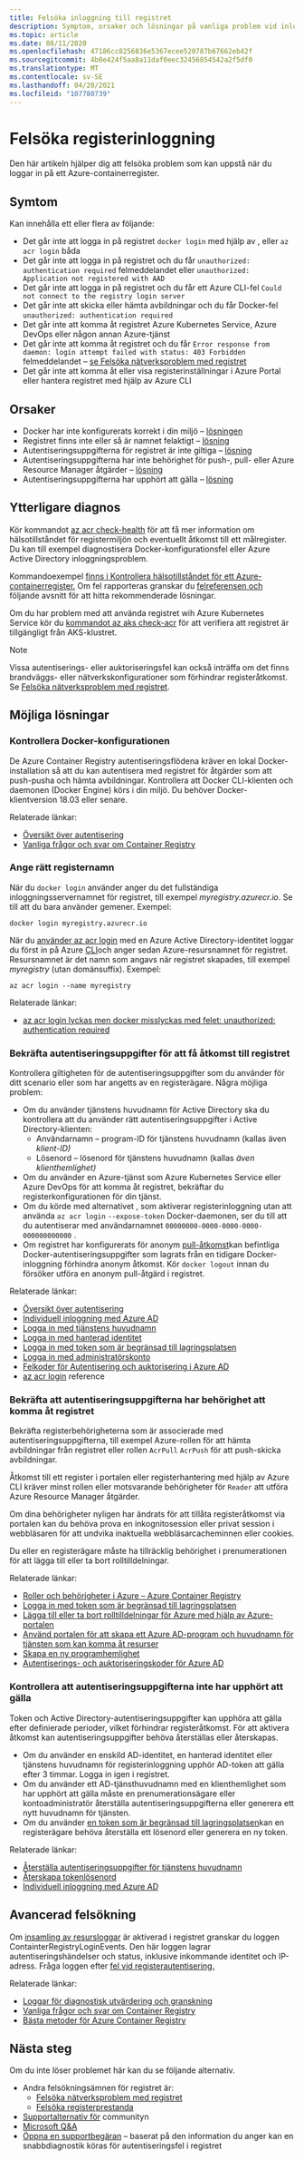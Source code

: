 ```yaml
---
title: Felsöka inloggning till registret
description: Symptom, orsaker och lösningar på vanliga problem vid inloggning i ett Azure-containerregister
ms.topic: article
ms.date: 08/11/2020
ms.openlocfilehash: 47186cc8256836e5367ecee520787b67662eb42f
ms.sourcegitcommit: 4b0e424f5aa8a11daf0eec32456854542a2f5df0
ms.translationtype: MT
ms.contentlocale: sv-SE
ms.lasthandoff: 04/20/2021
ms.locfileid: "107780739"
---
```

# <a name="troubleshoot-registry-login"></a>Felsöka registerinloggning

Den här artikeln hjälper dig att felsöka problem som kan uppstå när du loggar in på ett Azure-containerregister. 

## <a name="symptoms"></a>Symtom

Kan innehålla ett eller flera av följande:

* Det går inte att logga in på registret `docker login` med hjälp av , eller `az acr login` båda
* Det går inte att logga in på registret och du får `unauthorized: authentication required` felmeddelandet eller `unauthorized: Application not registered with AAD`
* Det går inte att logga in på registret och du får ett Azure CLI-fel `Could not connect to the registry login server`
* Det går inte att skicka eller hämta avbildningar och du får Docker-fel `unauthorized: authentication required`
* Det går inte att komma åt registret Azure Kubernetes Service, Azure DevOps eller någon annan Azure-tjänst
* Det går inte att komma åt registret och du får `Error response from daemon: login attempt failed with status: 403 Forbidden` felmeddelandet – [se Felsöka nätverksproblem med registret](container-registry-troubleshoot-access.md)
* Det går inte att komma åt eller visa registerinställningar i Azure Portal eller hantera registret med hjälp av Azure CLI

## <a name="causes"></a>Orsaker

* Docker har inte konfigurerats korrekt i din miljö – [lösningen](#check-docker-configuration)
* Registret finns inte eller så är namnet felaktigt – [lösning](#specify-correct-registry-name)
* Autentiseringsuppgifterna för registret är inte giltiga – [lösning](#confirm-credentials-to-access-registry)
* Autentiseringsuppgifterna har inte behörighet för push-, pull- eller Azure Resource Manager åtgärder – [lösning](#confirm-credentials-are-authorized-to-access-registry)
* Autentiseringsuppgifterna har upphört att gälla – [lösning](#check-that-credentials-arent-expired)

## <a name="further-diagnosis"></a>Ytterligare diagnos 

Kör kommandot [az acr check-health](/cli/azure/acr#az_acr_check_health) för att få mer information om hälsotillståndet för registermiljön och eventuellt åtkomst till ett målregister. Du kan till exempel diagnostisera Docker-konfigurationsfel eller Azure Active Directory inloggningsproblem. 

Kommandoexempel [finns i Kontrollera hälsotillståndet för ett Azure-containerregister.](container-registry-check-health.md) Om fel rapporteras granskar du [felreferensen och](container-registry-health-error-reference.md) följande avsnitt för att hitta rekommenderade lösningar.

Om du har problem med att använda registret wih Azure Kubernetes Service kör du [kommandot az aks check-acr](/cli/azure/aks#az_aks_check_acr) för att verifiera att registret är tillgängligt från AKS-klustret.

> [!NOTE]
> Vissa autentiserings- eller auktoriseringsfel kan också inträffa om det finns brandväggs- eller nätverkskonfigurationer som förhindrar registeråtkomst. Se [Felsöka nätverksproblem med registret](container-registry-troubleshoot-access.md).

## <a name="potential-solutions"></a>Möjliga lösningar

### <a name="check-docker-configuration"></a>Kontrollera Docker-konfigurationen

De Azure Container Registry autentiseringsflödena kräver en lokal Docker-installation så att du kan autentisera med registret för åtgärder som att push-pusha och hämta avbildningar. Kontrollera att Docker CLI-klienten och daemonen (Docker Engine) körs i din miljö. Du behöver Docker-klientversion 18.03 eller senare.

Relaterade länkar:

* [Översikt över autentisering](container-registry-authentication.md#authentication-options)
* [Vanliga frågor och svar om Container Registry](container-registry-faq.md)

### <a name="specify-correct-registry-name"></a>Ange rätt registernamn

När du `docker login` använder anger du det fullständiga inloggningsservernamnet för registret, till exempel *myregistry.azurecr.io*. Se till att du bara använder gemener. Exempel:

```console
docker login myregistry.azurecr.io
```

När du [använder az acr login](/cli/azure/acr#az_acr_login) med en Azure Active Directory-identitet loggar du först in på Azure [CLI](/cli/azure/authenticate-azure-cli)och anger sedan Azure-resursnamnet för registret. Resursnamnet är det namn som angavs när registret skapades, till exempel *myregistry* (utan domänsuffix). Exempel:

```azurecli
az acr login --name myregistry
```

Relaterade länkar:

* [az acr login lyckas men docker misslyckas med felet: unauthorized: authentication required](container-registry-faq.md#az-acr-login-succeeds-but-docker-fails-with-error-unauthorized-authentication-required)

### <a name="confirm-credentials-to-access-registry"></a>Bekräfta autentiseringsuppgifter för att få åtkomst till registret

Kontrollera giltigheten för de autentiseringsuppgifter som du använder för ditt scenario eller som har angetts av en registerägare. Några möjliga problem:

* Om du använder tjänstens huvudnamn för Active Directory ska du kontrollera att du använder rätt autentiseringsuppgifter i Active Directory-klienten:
  * Användarnamn – program-ID för tjänstens huvudnamn (kallas även *klient-ID)*
  * Lösenord – lösenord för tjänstens huvudnamn (kallas *även klienthemlighet)*
* Om du använder en Azure-tjänst som Azure Kubernetes Service eller Azure DevOps för att komma åt registret, bekräftar du registerkonfigurationen för din tjänst. 
* Om du körde med alternativet , som aktiverar registerinloggning utan att använda `az acr login` `--expose-token` Docker-daemonen, ser du till att du autentiserar med användarnamnet `00000000-0000-0000-0000-000000000000` .
* Om registret har konfigurerats för anonym [pull-åtkomst](container-registry-faq.md#how-do-i-enable-anonymous-pull-access)kan befintliga Docker-autentiseringsuppgifter som lagrats från en tidigare Docker-inloggning förhindra anonym åtkomst. Kör `docker logout` innan du försöker utföra en anonym pull-åtgärd i registret.

Relaterade länkar:

* [Översikt över autentisering](container-registry-authentication.md#authentication-options)
* [Individuell inloggning med Azure AD](container-registry-authentication.md#individual-login-with-azure-ad)
* [Logga in med tjänstens huvudnamn](container-registry-auth-service-principal.md)
* [Logga in med hanterad identitet](container-registry-authentication-managed-identity.md)
* [Logga in med token som är begränsad till lagringsplatsen](container-registry-repository-scoped-permissions.md)
* [Logga in med administratörskonto](container-registry-authentication.md#admin-account)
* [Felkoder för Autentisering och auktorisering i Azure AD](../active-directory/develop/reference-aadsts-error-codes.md)
* [az acr login](/cli/azure/acr#az_acr_login) reference

### <a name="confirm-credentials-are-authorized-to-access-registry"></a>Bekräfta att autentiseringsuppgifterna har behörighet att komma åt registret

Bekräfta registerbehörigheterna som är associerade med autentiseringsuppgifterna, till exempel Azure-rollen för att hämta avbildningar från registret eller rollen `AcrPull` `AcrPush` för att push-skicka avbildningar. 

Åtkomst till ett register i portalen eller registerhantering med hjälp av Azure CLI kräver minst rollen eller motsvarande behörigheter för `Reader` att utföra Azure Resource Manager åtgärder.

Om dina behörigheter nyligen har ändrats för att tillåta registeråtkomst via portalen kan du behöva prova en inkognitosession eller privat session i webbläsaren för att undvika inaktuella webbläsarcacheminnen eller cookies.

Du eller en registerägare måste ha tillräcklig behörighet i prenumerationen för att lägga till eller ta bort rolltilldelningar.

Relaterade länkar:

* [Roller och behörigheter i Azure – Azure Container Registry](container-registry-roles.md)
* [Logga in med token som är begränsad till lagringsplatsen](container-registry-repository-scoped-permissions.md)
* [Lägga till eller ta bort rolltilldelningar för Azure med hjälp av Azure-portalen](../role-based-access-control/role-assignments-portal.md)
* [Använd portalen för att skapa ett Azure AD-program och huvudnamn för tjänsten som kan komma åt resurser](../active-directory/develop/howto-create-service-principal-portal.md)
* [Skapa en ny programhemlighet](../active-directory/develop/howto-create-service-principal-portal.md#option-2-create-a-new-application-secret)
* [Autentiserings- och auktoriseringskoder för Azure AD](../active-directory/develop/reference-aadsts-error-codes.md)

### <a name="check-that-credentials-arent-expired"></a>Kontrollera att autentiseringsuppgifterna inte har upphört att gälla

Token och Active Directory-autentiseringsuppgifter kan upphöra att gälla efter definierade perioder, vilket förhindrar registeråtkomst. För att aktivera åtkomst kan autentiseringsuppgifter behöva återställas eller återskapas.

* Om du använder en enskild AD-identitet, en hanterad identitet eller tjänstens huvudnamn för registerinloggning upphör AD-token att gälla efter 3 timmar. Logga in igen i registret.  
* Om du använder ett AD-tjänsthuvudnamn med en klienthemlighet som har upphört att gälla måste en prenumerationsägare eller kontoadministratör återställa autentiseringsuppgifterna eller generera ett nytt huvudnamn för tjänsten.
* Om du använder [en token som är begränsad till lagringsplatsen](container-registry-repository-scoped-permissions.md)kan en registerägare behöva återställa ett lösenord eller generera en ny token.

Relaterade länkar:

* [Återställa autentiseringsuppgifter för tjänstens huvudnamn](/cli/azure/ad/sp/credential#az_ad_sp_credential_reset)
* [Återskapa tokenlösenord](container-registry-repository-scoped-permissions.md#regenerate-token-passwords)
* [Individuell inloggning med Azure AD](container-registry-authentication.md#individual-login-with-azure-ad)

## <a name="advanced-troubleshooting"></a>Avancerad felsökning

Om [insamling av resursloggar](container-registry-diagnostics-audit-logs.md) är aktiverad i registret granskar du loggen ContainterRegistryLoginEvents. Den här loggen lagrar autentiseringshändelser och status, inklusive inkommande identitet och IP-adress. Fråga loggen efter [fel vid registerautentisering.](container-registry-diagnostics-audit-logs.md#registry-authentication-failures) 

Relaterade länkar:

* [Loggar för diagnostisk utvärdering och granskning](container-registry-diagnostics-audit-logs.md)
* [Vanliga frågor och svar om Container Registry](container-registry-faq.md)
* [Bästa metoder för Azure Container Registry](container-registry-best-practices.md)

## <a name="next-steps"></a>Nästa steg

Om du inte löser problemet här kan du se följande alternativ.

* Andra felsökningsämnen för registret är:
  * [Felsöka nätverksproblem med registret](container-registry-troubleshoot-access.md)
  * [Felsöka registerprestanda](container-registry-troubleshoot-performance.md)
* [Supportalternativ för](https://azure.microsoft.com/support/community/) communityn
* [Microsoft Q&A](/answers/products/)
* [Öppna en supportbegäran](https://azure.microsoft.com/support/create-ticket/) – baserat på den information du anger kan en snabbdiagnostik köras för autentiseringsfel i registret